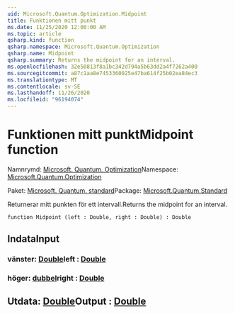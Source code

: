 ```yaml
---
uid: Microsoft.Quantum.Optimization.Midpoint
title: Funktionen mitt punkt
ms.date: 11/25/2020 12:00:00 AM
ms.topic: article
qsharp.kind: function
qsharp.namespace: Microsoft.Quantum.Optimization
qsharp.name: Midpoint
qsharp.summary: Returns the midpoint for an interval.
ms.openlocfilehash: 32e50813f8a1bc342d794a5b63dd2a4f7262a400
ms.sourcegitcommit: a87c1aa8e7453360025e47ba614f25b02ea84ec3
ms.translationtype: MT
ms.contentlocale: sv-SE
ms.lasthandoff: 11/26/2020
ms.locfileid: "96194074"
---
```

# <a name="midpoint-function"></a><span data-ttu-id="a14e5-102">Funktionen mitt punkt</span><span class="sxs-lookup"><span data-stu-id="a14e5-102">Midpoint function</span></span>

<span data-ttu-id="a14e5-103">Namnrymd: [Microsoft. Quantum. Optimization](xref:Microsoft.Quantum.Optimization)</span><span class="sxs-lookup"><span data-stu-id="a14e5-103">Namespace: [Microsoft.Quantum.Optimization](xref:Microsoft.Quantum.Optimization)</span></span>

<span data-ttu-id="a14e5-104">Paket: [Microsoft. Quantum. standard](https://nuget.org/packages/Microsoft.Quantum.Standard)</span><span class="sxs-lookup"><span data-stu-id="a14e5-104">Package: [Microsoft.Quantum.Standard](https://nuget.org/packages/Microsoft.Quantum.Standard)</span></span>


<span data-ttu-id="a14e5-105">Returnerar mitt punkten för ett intervall.</span><span class="sxs-lookup"><span data-stu-id="a14e5-105">Returns the midpoint for an interval.</span></span>

```qsharp
function Midpoint (left : Double, right : Double) : Double
```


## <a name="input"></a><span data-ttu-id="a14e5-106">Indata</span><span class="sxs-lookup"><span data-stu-id="a14e5-106">Input</span></span>

### <a name="left--double"></a><span data-ttu-id="a14e5-107">vänster: [Double](xref:microsoft.quantum.lang-ref.double)</span><span class="sxs-lookup"><span data-stu-id="a14e5-107">left : [Double](xref:microsoft.quantum.lang-ref.double)</span></span>




### <a name="right--double"></a><span data-ttu-id="a14e5-108">höger: [dubbel](xref:microsoft.quantum.lang-ref.double)</span><span class="sxs-lookup"><span data-stu-id="a14e5-108">right : [Double](xref:microsoft.quantum.lang-ref.double)</span></span>





## <a name="output--double"></a><span data-ttu-id="a14e5-109">Utdata: [Double](xref:microsoft.quantum.lang-ref.double)</span><span class="sxs-lookup"><span data-stu-id="a14e5-109">Output : [Double](xref:microsoft.quantum.lang-ref.double)</span></span>

